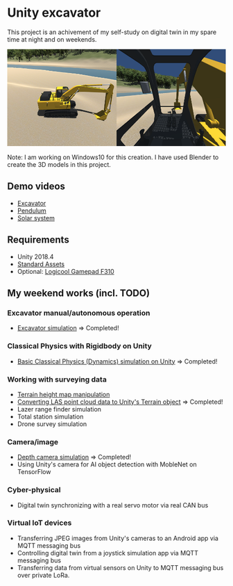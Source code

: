 # Unity excavator

This project is an achivement of my self-study on digital twin in my spare time at night and on weekends.

![scene](./doc/scene.png)

Note: I am working on Windows10 for this creation. I have used Blender to create the 3D models in this project.

## Demo videos

- [Excavator](https://www.youtube.com/watch?v=0X4c5gxU6-A)
- [Pendulum](https://www.youtube.com/watch?v=2AjkpGLnm74)
- [Solar system](https://www.youtube.com/watch?v=2z0K-X5a5Ss)

## Requirements

- Unity 2018.4
- [Standard Assets](https://assetstore.unity.com/packages/essentials/asset-packs/standard-assets-for-unity-2017-3-32351)
- Optional: [Logicool Gamepad F310](https://www.logitechg.com/en-us/products/gamepads/f310-gamepad.940-000110.html)

## My weekend works (incl. TODO)

### Excavator manual/autonomous operation

- [Excavator simulation](./doc/Excavator.md) => Completed!

### Classical Physics with Rigidbody on Unity

- [Basic Classical Physics (Dynamics) simulation on Unity](./doc/BasicClassicalPhysics.md) => Completed!

### Working with surveying data

- [Terrain height map manipulation](./doc/HeightMapManipulation.md)
- [Converting LAS point cloud data to Unity's Terrain object](./doc/PointCloud.md) => Completed!
- Lazer range finder simulation
- Total station simulation
- Drone survey simulation

### Camera/image

- [Depth camera simulation](./doc/DepthCamera.md) => Completed!
- Using Unity's camera for AI object detection with MobleNet on TensorFlow

### Cyber-physical

- Digital twin synchronizing with a real servo motor via real CAN bus

### Virtual IoT devices

- Transferring JPEG images from Unity's cameras to an Android app via MQTT messaging bus
- Controlling digital twin from a joystick simulation app via MQTT messaging bus
- Transferring data from virtual sensors on Unity to MQTT messaging bus over private LoRa.
